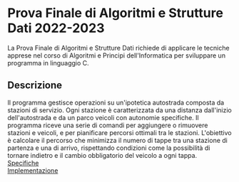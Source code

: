 # Prova Finale di Algoritmi e Strutture Dati 2022-2023
La Prova Finale di Algoritmi e Strutture Dati richiede di applicare le tecniche apprese nel corso di Algoritmi e Principi dell'Informatica per sviluppare un programma in linguaggio C.
## Descrizione
Il programma gestisce operazioni su un'ipotetica autostrada composta da stazioni di servizio. Ogni stazione è caratterizzata da una distanza dall'inizio dell'autostrada e da un parco veicoli con autonomie specifiche. Il programma riceve una serie di comandi per aggiungere o rimuovere stazioni e veicoli, e per pianificare percorsi ottimali tra le stazioni. L'obiettivo è calcolare il percorso che minimizza il numero di tappe tra una stazione di partenza e una di arrivo, rispettando condizioni come la possibilità di tornare indietro e il cambio obbligatorio del veicolo a ogni tappa.  
[Specifiche](specifiche/SpecificheProgetto_2022-2023.pdf)  
[Implementazione](specifiche/ImplementazioneProgetto_2022-2023.pdf)  
